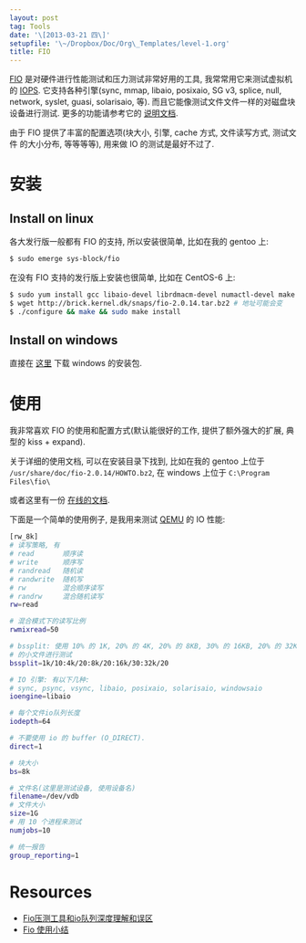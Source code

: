 ```yaml
---
layout: post
tag: Tools
date: '\[2013-03-21 四\]'
setupfile: '\~/Dropbox/Doc/Org\_Templates/level-1.org'
title: FIO
---
```


[FIO](http://freecode.com/projects/fio)
是对硬件进行性能测试和压力测试非常好用的工具, 我常常用它来测试虚拟机的
[IOPS](http://en.wikipedia.org/wiki/IOPS). 它支持各种引擎(sync, mmap,
libaio, posixaio, SG v3, splice, null, network, syslet, guasi,
solarisaio, 等). 而且它能像测试文件文件一样的对磁盘块设备进行测试.
更多的功能请参考它的 [说明文档](http://www.bluestop.org/fio/HOWTO.txt).

由于 FIO 提供了丰富的配置选项(块大小, 引擎, cache 方式, 文件读写方式,
测试文件 的大小分布, 等等等等), 用来做 IO 的测试是最好不过了.

安装
====

Install on linux
----------------

各大发行版一般都有 FIO 的支持, 所以安装很简单, 比如在我的 gentoo 上:

``` bash
$ sudo emerge sys-block/fio
```

在没有 FIO 支持的发行版上安装也很简单, 比如在 CentOS-6 上:

``` bash
$ sudo yum install gcc libaio-devel librdmacm-devel numactl-devel make # 安装依赖包
$ wget http://brick.kernel.dk/snaps/fio-2.0.14.tar.bz2 # 地址可能会变
$ ./configure && make && sudo make install
```

Install on windows
------------------

直接在 [这里](http://www.bluestop.org/fio/index.html) 下载 windows
的安装包.

使用
====

我非常喜欢 FIO 的使用和配置方式(默认能很好的工作, 提供了额外强大的扩展,
典型的 kiss + expand).

关于详细的使用文档, 可以在安装目录下找到, 比如在我的 gentoo 上位于
`/usr/share/doc/fio-2.0.14/HOWTO.bz2`, 在 windows 上位于
`C:\Program Files\fio\`

或者这里有一份 [在线的文档](http://www.bluestop.org/fio/HOWTO.txt).

下面是一个简单的使用例子, 是我用来测试 [QEMU](http://qemu.org) 的 IO
性能:

``` bash
[rw_8k]
# 读写策略, 有 
# read       顺序读
# write      顺序写
# randread   随机读
# randwrite  随机写
# rw         混合顺序读写
# randrw     混合随机读写
rw=read

# 混合模式下的读写比例
rwmixread=50

# bssplit: 使用 10% 的 1K, 20% 的 4K, 20% 的 8KB, 30% 的 16KB, 20% 的 32KB
# 的小文件进行测试
bssplit=1k/10:4k/20:8k/20:16k/30:32k/20

# IO 引擎: 有以下几种:
# sync, psync, vsync, libaio, posixaio, solarisaio, windowsaio 
ioengine=libaio

# 每个文件io队列长度
iodepth=64

# 不要使用 io 的 buffer (O_DIRECT).
direct=1

# 块大小
bs=8k

# 文件名(这里是测试设备, 使用设备名)
filename=/dev/vdb
# 文件大小
size=1G
# 用 10 个进程来测试
numjobs=10

# 统一报告
group_reporting=1
```

Resources
=========

-   [Fio压测工具和io队列深度理解和误区](http://blog.yufeng.info/archives/2104)
-   [Fio
    使用小结](http://01jay.blog.163.com/blog/static/290850942011210113719222/)
